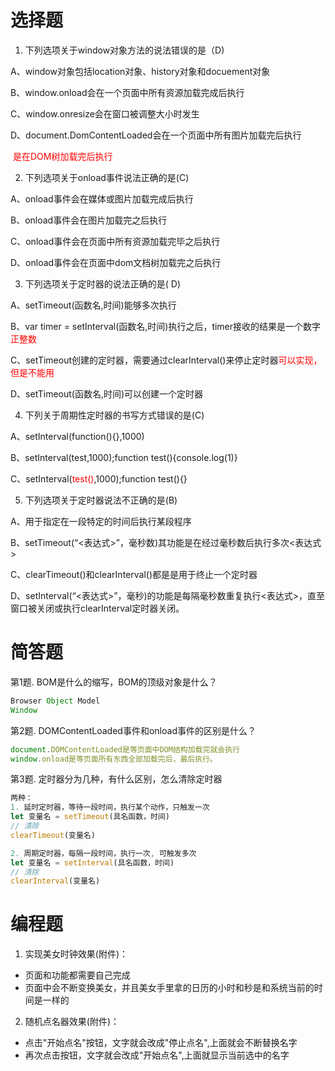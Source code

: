 # 选择题

1. 下列选项关于window对象方法的说法错误的是（D)

  A、window对象包括location对象、history对象和docuement对象

  B、window.onload会在一个页面中所有资源加载完成后执行

  C、window.onresize会在窗口被调整大小时发生

  D、document.DomContentLoaded会在一个页面中所有图片加载完后执行

​	<font color =red>是在DOM树加载完后执行</font>

2. 下列选项关于onload事件说法正确的是(C)

  A、onload事件会在媒体或图片加载完成后执行

  B、onload事件会在图片加载完之后执行

  C、onload事件会在页面中所有资源加载完毕之后执行

  D、onload事件会在页面中dom文档树加载完之后执行

3. 下列选项关于定时器的说法正确的是( D)

  A、setTimeout(函数名,时间)能够多次执行

  B、var timer = setInterval(函数名,时间)执行之后，timer接收的结果是一个数字<font color= red>正整数</font>

  C、setTimeout创建的定时器，需要通过clearInterval()来停止定时器<font color=red>可以实现，但是不能用</font>

  D、setTimeout(函数名,时间)可以创建一个定时器

4. 下列关于周期性定时器的书写方式错误的是(C)

  A、setInterval(function(){},1000)

  B、setInterval(test,1000);function test(){console.log(1)}

  C、setInterval(<font color=red>test()</font>,1000);function test(){}

5. 下列选项关于定时器说法不正确的是(B)

  A、用于指定在一段特定的时间后执行某段程序 

  B、setTimeout(“<表达式>”，毫秒数)其功能是在经过毫秒数后执行多次<表达式>

  C、clearTimeout()和clearInterval()都是是用于终止一个定时器 

  D、setInterval(“<表达式>”，毫秒)的功能是每隔毫秒数重复执行<表达式>，直至窗口被关闭或执行clearInterval定时器关闭。

# 简答题

第1题. BOM是什么的缩写，BOM的顶级对象是什么？
```js
Browser Object Model 
Window
```
第2题. DOMContentLoaded事件和onload事件的区别是什么？
```js
document.DOMContentLoaded是等页面中DOM结构加载完就会执行
window.onload是等页面所有东西全部加载完后，最后执行。
```
第3题. 定时器分为几种，有什么区别，怎么清除定时器

```js
两种：
1. 延时定时器，等待一段时间，执行某个动作，只触发一次
let 变量名 = setTimeout(具名函数，时间)
// 清除
clearTimeout(变量名)

2. 周期定时器，每隔一段时间，执行一次, 可触发多次
let 变量名 = setInterval(具名函数，时间)
// 清除
clearInterval(变量名)
```


# 编程题

1. 实现美女时钟效果(附件)：
 - 页面和功能都需要自己完成
 - 页面中会不断变换美女，并且美女手里拿的日历的小时和秒是和系统当前的时间是一样的

2. 随机点名器效果(附件)：
- 点击"开始点名"按钮，文字就会改成"停止点名",上面就会不断替换名字
- 再次点击按钮，文字就会改成"开始点名",上面就显示当前选中的名字